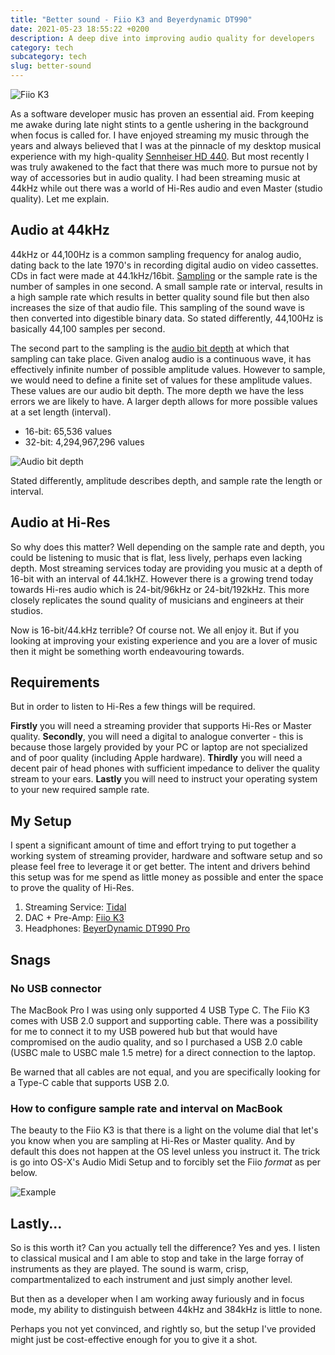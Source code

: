 ```yaml
---
title: "Better sound - Fiio K3 and Beyerdynamic DT990"
date: 2021-05-23 18:55:22 +0200
description: A deep dive into improving audio quality for developers
category: tech
subcategory: tech
slug: better-sound
---
```


![Fiio K3](images/fiiok3.jpg)

As a software developer music has proven an essential aid. From keeping me awake during late night stints to a gentle
ushering in the background when focus is called for. I have enjoyed streaming my music through the years and always
believed that I was at the pinnacle of my desktop musical experience with my high-quality [Sennheiser HD 440](https://www.cnet.com/reviews/sennheiser-hd-448-review/).
But most recently I was truly awakened to the fact that there was much more to pursue not by way of accessories but in audio quality.
I had been streaming music at 44kHz while out there was a world of Hi-Res audio and even Master (studio quality).
Let me explain.

## Audio at 44kHz

44kHz or 44,100Hz is a common sampling frequency for analog audio, dating back to the late 1970's in recording digital
audio on video cassettes. CDs in fact were made at 44.1kHz/16bit. [Sampling](https://www.101computing.net/sampling-sound/)
or the sample rate is the number of samples in one second. A small sample rate or interval, results in a high sample rate
which results in better quality sound file but then also increases the size of that audio file. This sampling of the sound wave is then
converted into digestible binary data. So stated differently, 44,100Hz is basically 44,100 samples per second.

The second part to the sampling is the [audio bit depth](https://www.izotope.com/en/learn/digital-audio-basics-sample-rate-and-bit-depth.html) at which that sampling
can take place. Given analog audio is a continuous wave, it has effectively infinite number of possible amplitude values. However to sample,
we would need to define a finite set of values for these amplitude values. These values are our audio bit depth.
The more depth we have the less errors we are likely to have. A larger depth allows for more possible values at a set length (interval).

- 16-bit: 65,536 values
- 32-bit: 4,294,967,296 values

![Audio bit depth](images/audio_bit_depth.png)

Stated differently, amplitude describes depth, and sample rate the length or interval.

## Audio at Hi-Res

So why does this matter? Well depending on the sample rate and depth, you could be listening to music that is flat,
less lively, perhaps even lacking depth. Most streaming services today are providing you music at a depth of 16-bit
with an interval of 44.1kHZ. However there is a growing trend today towards Hi-res audio which is 24-bit/96kHz
or 24-bit/192kHz. This more closely replicates the sound quality of musicians and engineers at their studios.

Now is 16-bit/44.kHz terrible? Of course not. We all enjoy it. But if you looking at improving your existing experience
and you are a lover of music then it might be something worth endeavouring towards.

## Requirements

But in order to listen to Hi-Res a few things will be required.

**Firstly** you will need a streaming provider that supports Hi-Res or Master quality. **Secondly**, you will need a digital
to analogue converter - this is because those largely provided by your PC or laptop are not specialized and of
poor quality (including Apple hardware). **Thirdly** you will need a decent pair of head phones with sufficient
impedance to deliver the quality stream to your ears. **Lastly** you will need to instruct your operating system to your new
required sample rate.

## My Setup

I spent a significant amount of time and effort trying to put together a working system of streaming provider, hardware
and software setup and so please feel free to leverage it or get better. The intent and drivers behind this setup
was for me spend as little money as possible and enter the space to prove the quality of Hi-Res.

1. Streaming Service: [Tidal](https://tidal.com/)
1. DAC + Pre-Amp: [Fiio K3](https://www.amazon.com/FiiO-Headphone-Amplifier-Computer-Balanced/dp/B07KR3RF4H)
1. Headphones: [BeyerDynamic DT990 Pro](https://www.amazon.com/gp/product/B0011UB9CQ/ref=ppx_yo_dt_b_asin_title_o00_s00?ie=UTF8&psc=1)

## Snags

### No USB connector

The MacBook Pro I was using only supported 4 USB Type C. The Fiio K3 comes with USB 2.0 support and supporting cable.
There was a possibility for me to connect it to my USB powered hub but that would have compromised
on the audio quality, and so I purchased a USB 2.0 cable (USBC male to USBC male 1.5 metre) for a direct connection
to the laptop.

Be warned that all cables are not equal, and you are specifically looking for a Type-C cable that supports USB 2.0.

### How to configure sample rate and interval on MacBook

The beauty to the Fiio K3 is that there is a light on the volume dial that let's you know when you
are sampling at Hi-Res or Master quality. And by default this does not happen at the OS level unless you instruct it.
The trick is go into OS-X's Audio Midi Setup and to forcibly set the Fiio _format_ as per below.

![Example](images/MidiSetup.png)

## Lastly...

So is this worth it? Can you actually tell the difference? Yes and yes.
I listen to classical musical and I am able to stop and take in the large forray of
instruments as they are played. The sound is warm, crisp, compartmentalized to each
instrument and just simply another level.

But then as a developer when I am working away furiously and in focus mode, my ability
to distinguish between 44kHz and 384kHz is little to none.

Perhaps you not yet convinced, and rightly so, but the setup I've provided might just
be cost-effective enough for you to give it a shot.
